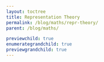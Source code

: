 ```yaml
---
layout: toctree
title: Representation Theory
permalink: /blog/maths/repr-theory/
parent: /blog/maths/

previewchild: true
enumerategrandchild: true
previewgrandchild: true
---
```

